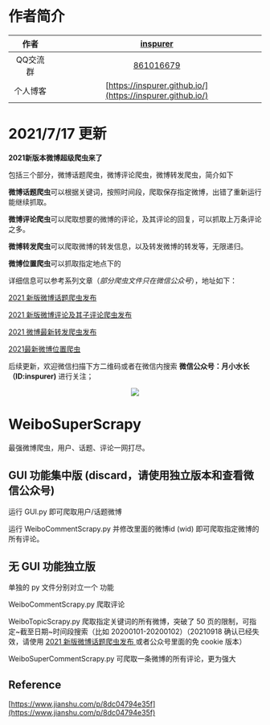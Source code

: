 # 作者简介


|作者|[inspurer](https://inspurer.github.io/2018/06/07/%E6%9C%88%E5%B0%8F%E6%B0%B4%E9%95%BF%E7%9A%84%E7%94%B1%E6%9D%A5/#more)|
|:---:|:---:|
|QQ交流群|[861016679](https://jq.qq.com/?_wv=1027&k=5Js6sKS)|
|个人博客|[https://inspurer.github.io/](https://inspurer.github.io/)|

# 2021/7/17 更新

**2021新版本微博超级爬虫来了**

<p align="center">

包括三个部分，微博话题爬虫，微博评论爬虫，微博转发爬虫，简介如下

**微博话题爬虫**可以根据关键词，按照时间段，爬取保存指定微博，出错了重新运行能继续抓取。

**微博评论爬虫**可以爬取想要的微博的评论，及其评论的回复，可以抓取上万条评论之多。

**微博转发爬虫**可以爬取微博的转发信息，以及转发微博的转发等，无限递归。

**微博位置爬虫**可以抓取指定地点下的

</p>

详细信息可以参考系列文章（*部分爬虫文件只在微信公众号*），地址如下：

[2021 新版微博话题爬虫发布
](https://mp.weixin.qq.com/s?__biz=MzUzMDE5MzQ3Ng==&mid=2247484943&idx=1&sn=b1c9520a388171932a9037dbd0ac5460&chksm=fa54cb24cd234232e62bec64881df16bcc1257b3e79628b57d562cd88ae9ffd91b883f15284d&scene=178&cur_album_id=1393531201285226497#rd)

[2021 新版微博评论及其子评论爬虫发布
](https://mp.weixin.qq.com/s?__biz=MzUzMDE5MzQ3Ng==&mid=2247484955&idx=1&sn=e328c1fc9b4dff844303c20cdce29fe2&chksm=fa54cb30cd234226a568a329191eb5d08d1078522f91c9d4c87bfb4fd7a43b824fb2991d0143&scene=178&cur_album_id=1393531201285226497#rd)

[2021 微博最新转发爬虫发布
](https://mp.weixin.qq.com/s?__biz=MzUzMDE5MzQ3Ng==&mid=2247484962&idx=1&sn=8cc9f9e2551cec71b244c9fae8bbbcd1&chksm=fa54cb09cd23421fd0703130c41998f1633e790758f98fa6b7610e9b14493606a3e729f3ec7f&scene=178&cur_album_id=1393531201285226497#rd)

[2021最新微博位置爬虫](https://mp.weixin.qq.com/s?__biz=MzUzMDE5MzQ3Ng==&mid=2247484962&idx=1&sn=8cc9f9e2551cec71b244c9fae8bbbcd1&chksm=fa54cb09cd23421fd0703130c41998f1633e790758f98fa6b7610e9b14493606a3e729f3ec7f&scene=178&cur_album_id=1393531201285226497#rd)



后续更新，欢迎微信扫描下方二维码或者在微信内搜索 **微信公众号：月小水长（ID:inspurer)** 进行关注；

<p align="center">
  <img src="qrcode.jpg"></a>
</p>

# WeiboSuperScrapy
最强微博爬虫，用户、话题、评论一网打尽。

## GUI 功能集中版 (discard，请使用独立版本和查看微信公众号)

运行 GUI.py 即可爬取用户/话题微博

运行 WeiboCommentScrapy.py 并修改里面的微博id (wid) 即可爬取指定微博的所有评论。

## 无 GUI 功能独立版

单独的 py 文件分别对立一个 功能

WeiboCommentScrapy.py 爬取评论

WeiboTopicScrapy.py   爬取指定关键词的所有微博，突破了 50 页的限制，可指定~截至日期~时间段搜索（比如 20200101-20200102）（20210918 确认已经失效，请使用 [2021 新版微博话题爬虫发布
](https://mp.weixin.qq.com/s?__biz=MzUzMDE5MzQ3Ng==&mid=2247484943&idx=1&sn=b1c9520a388171932a9037dbd0ac5460&chksm=fa54cb24cd234232e62bec64881df16bcc1257b3e79628b57d562cd88ae9ffd91b883f15284d&scene=178&cur_album_id=1393531201285226497#rd) 或者公众号里面的免 cookie 版本）

WeiboSuperCommentScrapy.py 可爬取一条微博的所有评论，更为强大


## Reference

[https://www.jianshu.com/p/8dc04794e35f](https://www.jianshu.com/p/8dc04794e35f)
